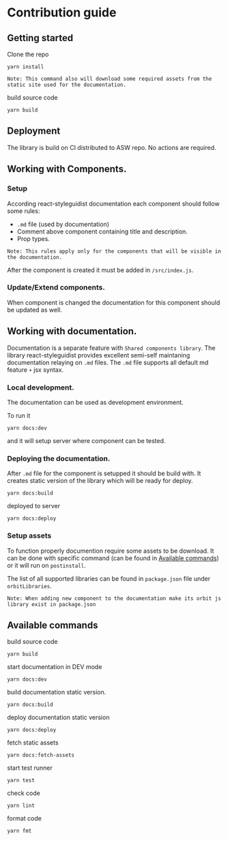 # Contribution guide
## Getting started

Clone the repo

```
yarn install
```
`Note: This command also will download some required assets from the static site used for the documentation.`

build source code
```
yarn build
```

## Deployment
The library is build on CI distributed to ASW repo. No actions are required.

## Working with Components.
### Setup
According react-styleguidist documentation each component should follow some rules:

- `.md` file (used by documentation)
- Comment above component containing title and description.
- Prop types.

`Note: This rules apply only for the components that will be visible in the documentation.`

After the component is created it must be added in `/src/index.js`.
### Update/Extend components.
When component is changed the documentation for this component should be updated as well.

## Working with documentation.
Documentation is a separate feature with `Shared components library`. The library react-styleguidist provides excellent semi-self maintaning documentation relaying on `.md` files.
The `.md` file supports all default md feature `+` jsx syntax.

### Local development.

The documentation can be used as development environment.

To run it

```
yarn docs:dev
```

and it will setup server where component can be tested.

### Deploying the documentation.

After `.md` file for the component is setupped it should be build with. It creates static version of the library which will be ready for deploy.
```
yarn docs:build
```

deployed to server
```
yarn docs:deploy
```

### Setup assets
To function properly documention require some assets to be download. It can be done with specific command (can be found in [Available commands](#available-commands)) or it will run on `postinstall`. 

The list of all supported libraries can be found in `package.json` file under `orbitLibraries`.

`Note: When adding new component to the documentation make its orbit js library exist in package.json`



## Available commands
build source code
```
yarn build
```

start documentation in DEV mode
```
yarn docs:dev
```

build documentation static version.

```
yarn docs:build
```

deploy documentation static version

```
yarn docs:deploy
```

fetch static assets
```
yarn docs:fetch-assets
```

start test runner
```
yarn test
```

check code
```
yarn lint
```

format code
```
yarn fmt
```
